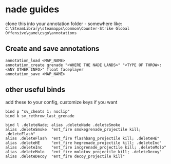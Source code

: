 # nade guides

clone this into your annotation folder - somewhere like:
`C:\SteamLibrary\steamapps\common\Counter-Strike Global Offensive\game\csgo\annotations`

## Create and save annotations
```
annotation_load <MAP_NAME>
annotation_create grenade "<WHERE THE NADE LANDS>" "<TYPE OF THROW>: <ANY OTHER INFO>" float faceplayer
annotation_save <MAP_NAME>
```


## other useful binds
add these to your config, customize keys if you want

```
bind p "sv_cheats 1; noclip"
bind k sv_rethrow_last_grenade

bind l .deleteNade; alias .deleteNade .deleteSmoke
alias .deleteSmoke	"ent_fire smokegrenade_projectile kill; .deleteFlash"
alias .deleteFlash	"ent_fire flashbang_projectile kill; .deleteHE"
alias .deleteHE		"ent_fire hegrenade_projectile kill; .deleteInc"
alias .deleteInc	"ent_fire incgrenade_projectile kill; .deleteMolo"
alias .deleteMolo	"ent_fire molotov_projectile kill; .deleteDecoy"
alias .deleteDecoy	"ent_fire decoy_projectile kill"
```